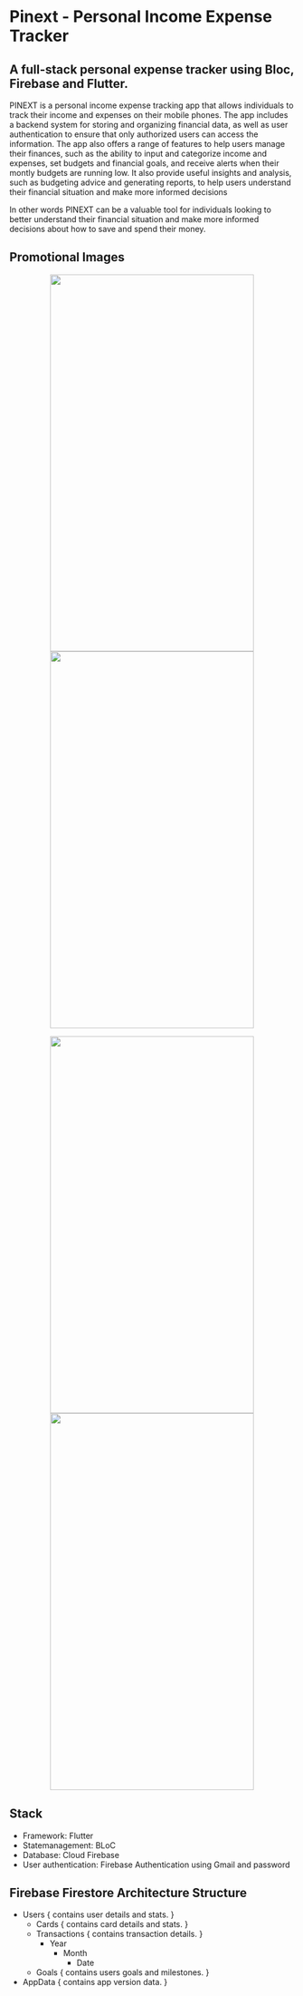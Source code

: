 # Pinext - Personal Income Expense Tracker

## A full-stack personal expense tracker using Bloc, Firebase and Flutter.

PINEXT is a personal income expense tracking app that allows individuals to track their income and expenses on their mobile phones. The app includes a backend system for storing and organizing financial data, as well as user authentication to ensure that only authorized users can access the information. The app also offers a range of features to help users manage their finances, such as the ability to input and categorize income and expenses, set budgets and financial goals, and receive alerts when their montly budgets are running low. It also provide useful insights and analysis, such as budgeting advice and generating reports, to help users understand their financial situation and make more informed decisions

In other words PINEXT can be a valuable tool for individuals looking to better understand their financial situation and make more informed decisions about how to save and spend their money.

## Promotional Images

<p align="center">
<img src="https://github.com/WorkWithAfridi/Pinext-PersonalIncomeExpenseTrackingApp/blob/master/assets/promotional_images/promo_img_1.png" width="360" height="665">
<img src="https://github.com/WorkWithAfridi/Pinext-PersonalIncomeExpenseTrackingApp/blob/master/assets/promotional_images/promo_img_2.png" width="360" height="665">
</p>
<p align="center">
<img src="https://github.com/WorkWithAfridi/Pinext-PersonalIncomeExpenseTrackingApp/blob/master/assets/promotional_images/promo_img_3.png" width="360" height="665">
<img src="https://github.com/WorkWithAfridi/Pinext-PersonalIncomeExpenseTrackingApp/blob/master/assets/promotional_images/promo_img_4.png" width="360" height="665">
</p>

## Stack

- Framework: Flutter
- Statemanagement: BLoC
- Database: Cloud Firebase
- User authentication: Firebase Authentication using Gmail and password

## Firebase Firestore Architecture Structure

- Users { contains user details and stats. }
    - Cards { contains card details and stats. }
    - Transactions { contains transaction details. }
        - Year
            - Month
                - Date
    - Goals { contains users goals and milestones. }
- AppData { contains app version data. }

